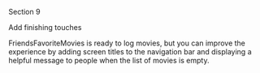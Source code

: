 Section 9

Add finishing touches

FriendsFavoriteMovies is ready to log movies, but you can improve the experience by adding screen titles to the
navigation bar and displaying a helpful message to people when the list of movies is empty.
